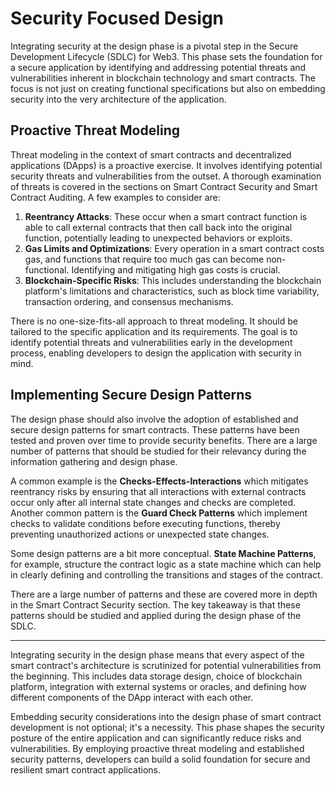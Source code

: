 # Security Focused Design

Integrating security at the design phase is a pivotal step in the Secure Development Lifecycle (SDLC) for Web3. This phase sets the foundation for a secure application by identifying and addressing potential threats and vulnerabilities inherent in blockchain technology and smart contracts. The focus is not just on creating functional specifications but also on embedding security into the very architecture of the application.

## Proactive Threat Modeling

Threat modeling in the context of smart contracts and decentralized applications (DApps) is a proactive exercise. It involves identifying potential security threats and vulnerabilities from the outset. A thorough examination of threats is covered in the sections on Smart Contract Security and Smart Contract Auditing. A few examples to consider are:

1. **Reentrancy Attacks**: These occur when a smart contract function is able to call external contracts that then call back into the original function, potentially leading to unexpected behaviors or exploits.
2. **Gas Limits and Optimizations**: Every operation in a smart contract costs gas, and functions that require too much gas can become non-functional. Identifying and mitigating high gas costs is crucial.
3. **Blockchain-Specific Risks**: This includes understanding the blockchain platform's limitations and characteristics, such as block time variability, transaction ordering, and consensus mechanisms.

There is no one-size-fits-all approach to threat modeling. It should be tailored to the specific application and its requirements. The goal is to identify potential threats and vulnerabilities early in the development process, enabling developers to design the application with security in mind.

## Implementing Secure Design Patterns

The design phase should also involve the adoption of established and secure design patterns for smart contracts. These patterns have been tested and proven over time to provide security benefits. There are a large number of patterns that should be studied for their relevancy during the information gathering and design phase.

A common example is the **Checks-Effects-Interactions** which mitigates reentrancy risks by ensuring that all interactions with external contracts occur only after all internal state changes and checks are completed. Another common pattern is the **Guard Check Patterns** which implement checks to validate conditions before executing functions, thereby preventing unauthorized actions or unexpected state changes.

Some design patterns are a bit more conceptual. **State Machine Patterns**, for example, structure the contract logic as a state machine which can help in clearly defining and controlling the transitions and stages of the contract.

There are a large number of patterns and these are covered more in depth in the Smart Contract Security section. The key takeaway is that these patterns should be studied and applied during the design phase of the SDLC.

---

Integrating security in the design phase means that every aspect of the smart contract's architecture is scrutinized for potential vulnerabilities from the beginning. This includes data storage design, choice of blockchain platform, integration with external systems or oracles, and defining how different components of the DApp interact with each other.

Embedding security considerations into the design phase of smart contract development is not optional; it's a necessity. This phase shapes the security posture of the entire application and can significantly reduce risks and vulnerabilities. By employing proactive threat modeling and established security patterns, developers can build a solid foundation for secure and resilient smart contract applications.